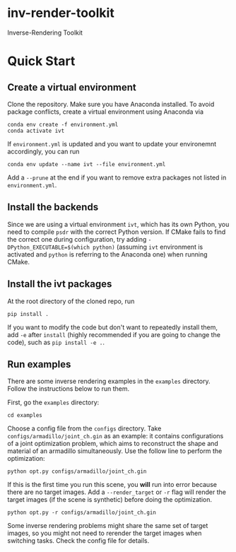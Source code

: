 # inv-render-toolkit
Inverse-Rendering Toolkit

# Quick Start
## Create a virtual environment
Clone the repository. Make sure you have Anaconda installed. To avoid package conflicts, create a virtual environment using Anaconda via
```
conda env create -f environment.yml
conda activate ivt
```
If `environment.yml` is updated and you want to update your environemnt accordingly, you can run
```
conda env update --name ivt --file environment.yml
```
Add a `--prune` at the end if you want to remove extra packages not listed in `environment.yml`.

## Install the backends
Since we are using a virtual environment `ivt`, which has its own Python, you need to compile `psdr` with the correct Python version.
If CMake fails to find the correct one during configuration, try adding `-DPython_EXECUTABLE=$(which python)` (assuming `ivt` environment is activated and `python` is referring to the Anaconda one) when running CMake.

## Install the ivt packages
At the root directory of the cloned repo, run 
```
pip install . 
```
If you want to modify the code but don't want to repeatedly install them, add `-e` after `install` (highly recommended if you are going to change the code), such as `pip install -e .`.

## Run examples
There are some inverse rendering examples in the `examples` directory. Follow the instructions below to run them.

First, go the `examples` directory:
```
cd examples
```
Choose a config file from the `configs` directory. Take `configs/armadillo/joint_ch.gin` as an example: it contains configurations of a joint optimization problem, which aims to reconstruct the shape and material of an armadillo simultaneously. Use the follow line to perform the optimization:
```
python opt.py configs/armadillo/joint_ch.gin
```
If this is the first time you run this scene, you **will** run into error because there are no target images. Add a `--render_target` or `-r` flag will render the target images (if the scene is synthetic) before doing the optimization.
```
python opt.py -r configs/armadillo/joint_ch.gin
```
Some inverse rendering problems might share the same set of target images, so you might not need to rerender the target images when switching tasks. Check the config file for details.
